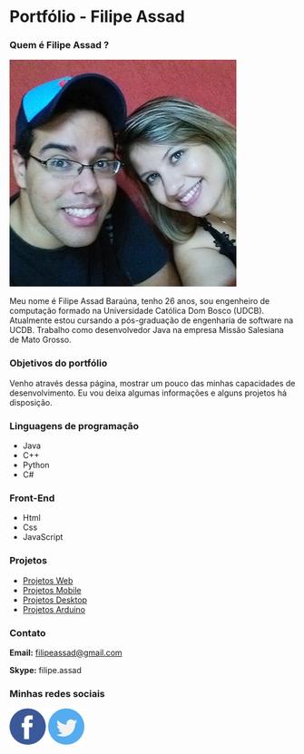 # Portfólio - Filipe Assad

### Quem é Filipe Assad ?

![Filipe](https://github.com/filipeassad/portifolio/blob/master/Imagens/Filipe%20e%20Mayara.png)



Meu nome é Filipe Assad Baraúna, tenho 26 anos, sou engenheiro de computação formado na Universidade Católica Dom Bosco (UDCB). Atualmente estou cursando a pós-graduação de engenharia de software na UCDB. Trabalho como desenvolvedor Java na empresa Missão Salesiana de Mato Grosso. 

### Objetivos do portfólio 

Venho através dessa página, mostrar um pouco das minhas capacidades de desenvolvimento. Eu vou deixa algumas informações e alguns projetos há disposição.

### Linguagens de programação

* Java
* C++
* Python
* C#

### Front-End

* Html
* Css
* JavaScript

### Projetos 

* [Projetos Web](https://stackoverflow.com/questions/40013934/severe-a-child-container-failed-during-start-java-util-concurrent-executionexce)
* [Projetos Mobile](https://stackoverflow.com/questions/40013934/severe-a-child-container-failed-during-start-java-util-concurrent-executionexce)
* [Projetos Desktop](https://stackoverflow.com/questions/40013934/severe-a-child-container-failed-during-start-java-util-concurrent-executionexce)
* [Projetos Arduino](https://stackoverflow.com/questions/40013934/severe-a-child-container-failed-during-start-java-util-concurrent-executionexce)

### Contato

**Email:** filipeassad@gmail.com

**Skype:** filipe.assad

### Minhas redes sociais

[![Face](https://github.com/filipeassad/portifolio/blob/master/Imagens/facebook.png)](https://www.facebook.com/filipe.assad "Perfil do Facebook") [![Twitter](https://github.com/filipeassad/portifolio/blob/master/Imagens/twitter.png)](https://twitter.com/lipeassad "Perfil do Twitter")

